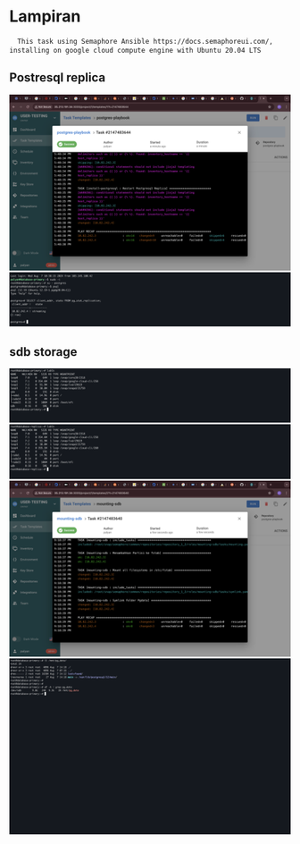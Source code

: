 # Lampiran
```
  This task using Semaphore Ansible https://docs.semaphoreui.com/, installing on google cloud compute engine with Ubuntu 20.04 LTS
```
## Postresql replica
![Alt text](image/ss-01.png)
![Alt text](image/ss-02.png)

## sdb storage
![Alt text](image/ss-04.png)
![Alt text](image/ss-03.png)
![Alt text](image/ss-05.png)
![Alt text](image/ss-06.png)





 
